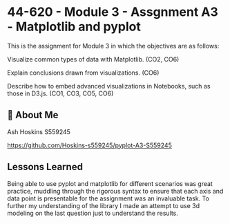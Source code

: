 
# 44-620 - Module 3 - Assgnment A3 - Matplotlib and pyplot

This is the assignment for Module 3 in which the objectives are as follows:

Visualize common types of data with Matplotlib. (CO2, CO6)
 
Explain conclusions drawn from visualizations. (CO6)
 
Describe how to embed advanced visualizations in Notebooks, such as those in D3.js. (CO1, CO3, CO5, CO6)



## 🚀 About Me
Ash Hoskins S559245

https://github.com/Hoskins-s559245/pyplot-A3-S559245

## Lessons Learned

Being able to use pyplot and matplotlib for different scenarios was great practice, muddling through the rigorous syntax to ensure that each axis and data point is presentable for the assignment was an invaluable task. To further my understanding of the library I made an attempt to use 3d modeling on the last question just to understand the results.

